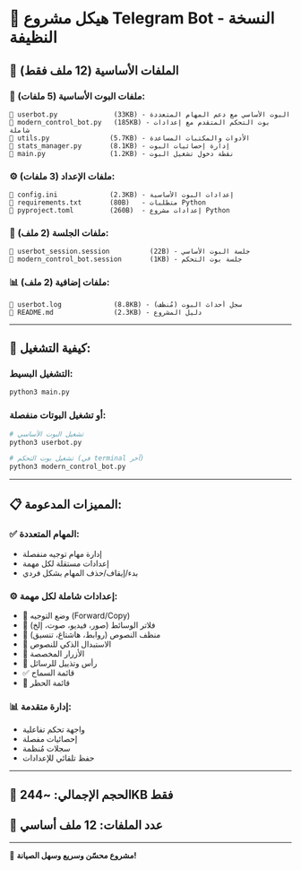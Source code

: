# 🤖 هيكل مشروع Telegram Bot - النسخة النظيفة

## 📁 الملفات الأساسية (12 ملف فقط)

### 🎯 **ملفات البوت الأساسية** (5 ملفات):
```
📄 userbot.py              (33KB) - البوت الأساسي مع دعم المهام المتعددة
📄 modern_control_bot.py   (185KB) - بوت التحكم المتقدم مع إعدادات شاملة
📄 utils.py               (5.7KB) - الأدوات والمكتبات المساعدة
📄 stats_manager.py       (8.1KB) - إدارة إحصائيات البوت
📄 main.py                (1.2KB) - نقطة دخول تشغيل البوت
```

### ⚙️ **ملفات الإعداد** (3 ملفات):
```
📄 config.ini             (2.3KB) - إعدادات البوت الأساسية
📄 requirements.txt       (80B)   - متطلبات Python
📄 pyproject.toml         (260B)  - إعدادات مشروع Python
```

### 🔐 **ملفات الجلسة** (2 ملف):
```
📄 userbot_session.session          (22B) - جلسة البوت الأساسي
📄 modern_control_bot.session       (1KB) - جلسة بوت التحكم
```

### 📊 **ملفات إضافية** (2 ملف):
```
📄 userbot.log             (8.8KB) - سجل أحداث البوت (مُنظف)
📄 README.md               (2.3KB) - دليل المشروع
```

---

## 🚀 **كيفية التشغيل:**

### التشغيل البسيط:
```bash
python3 main.py
```

### أو تشغيل البوتات منفصلة:
```bash
# تشغيل البوت الأساسي
python3 userbot.py

# تشغيل بوت التحكم (في terminal آخر)
python3 modern_control_bot.py
```

---

## 📋 **المميزات المدعومة:**

### ✅ **المهام المتعددة:**
- إدارة مهام توجيه منفصلة
- إعدادات مستقلة لكل مهمة
- بدء/إيقاف/حذف المهام بشكل فردي

### ⚙️ **إعدادات شاملة لكل مهمة:**
- 🔄 وضع التوجيه (Forward/Copy)
- 📱 فلاتر الوسائط (صور، فيديو، صوت، إلخ)
- 🧹 منظف النصوص (روابط، هاشتاغ، تنسيق)
- 🔄 الاستبدال الذكي للنصوص
- 🔘 الأزرار المخصصة
- 📝 رأس وتذييل للرسائل
- ✅ قائمة السماح
- 🚫 قائمة الحظر

### 📊 **إدارة متقدمة:**
- واجهة تحكم تفاعلية
- إحصائيات مفصلة
- سجلات مُنظمة
- حفظ تلقائي للإعدادات

---

## 💾 **الحجم الإجمالي:** ~244KB فقط
## 📁 **عدد الملفات:** 12 ملف أساسي

---

🎯 **مشروع محسّن وسريع وسهل الصيانة!**